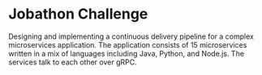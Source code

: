 # Jobathon Challenge
Designing and implementing a continuous delivery pipeline for a complex microservices application. The application consists of 15 microservices written in a mix of languages including Java, Python, and Node.js. The services talk to each other over gRPC.
